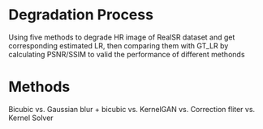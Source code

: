 # Degradation Process
Using five methods to degrade HR image of RealSR dataset and get corresponding estimated LR, 
then comparing them with GT_LR by calculating PSNR/SSIM to valid the performance of different methonds
# Methods
Bicubic vs. Gaussian blur + bicubic vs. KernelGAN vs. Correction fliter vs. Kernel Solver 
